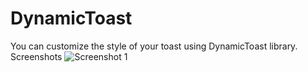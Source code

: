 # DynamicToast
You can customize the style of your toast using DynamicToast library.
Screenshots
![Screenshot 1](../main/myFolder/1.png)
<img src="main/images/1.png" alt=""/>
<img src="/images/2.png" alt=""/>
<img src="/images/3.png" alt=""/>
<img src="/images/4.png" alt=""/>
<img src="/images/5.png" alt=""/>
<img src="/images/6.png" alt=""/>

